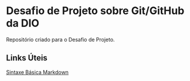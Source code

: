 # Desafio de Projeto sobre Git/GitHub da DIO 

Repositório criado para o Desafio de Projeto.



## Links Úteis

[Sintaxe Básica Markdown](https://www.markdownguide.org/)